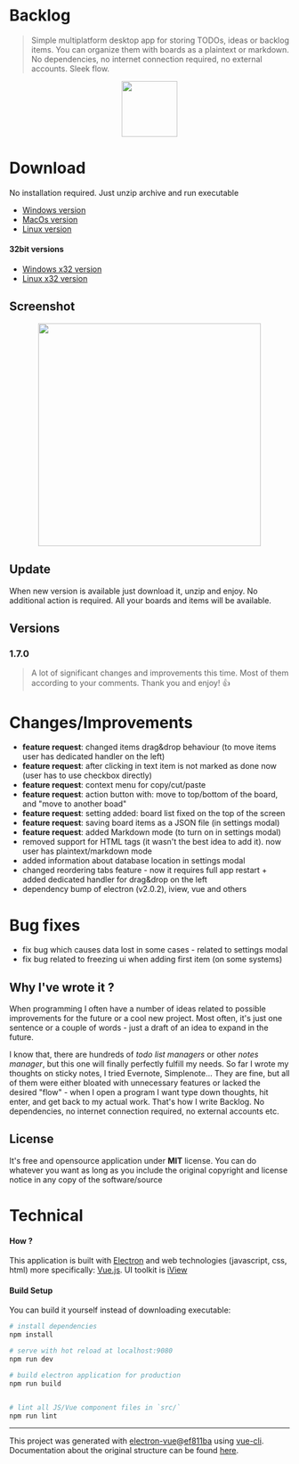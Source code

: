 # Backlog

> Simple multiplatform desktop app for storing TODOs, ideas or backlog items.
> You can organize them with boards as a plaintext or markdown. No dependencies, no internet connection required,
> no external accounts. Sleek flow.

<p align="center">
<img src="https://github.com/czytelny/backlog/raw/master/logo.png" width="100px" height="100px">
</p>


# Download
No installation required. Just unzip archive and run executable
- [Windows version](https://github.com/czytelny/backlog/releases/download/v1.7.0/Backlog-win32-x64.zip)
- [MacOs version](https://github.com/czytelny/backlog/releases/download/v1.7.0/Backlog-darwin-x64.zip)
- [Linux version](https://github.com/czytelny/backlog/releases/download/v1.7.0/Backlog-linux-x64.tar.gz)

#### 32bit versions
- [Windows x32 version](https://github.com/czytelny/backlog/releases/download/v1.7.0/Backlog-win32-ia32.zip)
- [Linux x32 version](https://github.com/czytelny/backlog/releases/download/v1.7.0/Backlog-linux-ia32.tar.gz)

## Screenshot
<p align="center">
<img src="https://github.com/czytelny/backlog/raw/master/screenshot.png" width="400px">
</p>

## Update
When new version is available just download it, unzip and enjoy. No additional action is required. All your boards and items will be available.

## Versions
### 1.7.0
> A lot of significant changes and improvements this time. Most of them according to your comments. Thank you and enjoy! 👍

# Changes/Improvements
- **feature request**: changed items drag&drop behaviour (to move items user has dedicated handler on the left)
- **feature request**: after clicking in text item is not marked as done now (user has to use checkbox directly)
- **feature request**: context menu for copy/cut/paste
- **feature request**: action button with: move to top/bottom of the board, and "move to another boad"
- **feature request**: setting added: board list fixed on the top of the screen
- **feature request**: saving board items as a JSON file (in settings modal)
- **feature request**: added Markdown mode (to turn on in settings modal)
- removed support for HTML tags (it wasn't the best idea to add it). now user has plaintext/markdown mode
- added information about database location in settings modal
- changed reordering tabs feature - now it requires full app restart + added dedicated handler for drag&drop on the left
- dependency bump of electron (v2.0.2), iview, vue and others



# Bug fixes
- fix bug which causes data lost in some cases - related to settings modal
- fix bug related to freezing ui when adding first item (on some systems)

## Why I've wrote it ?
When programming I often have a number of ideas related to possible improvements for the future or a cool new project. Most often, it's just one sentence or a couple of words - just a draft of an idea to expand in the future.

I know that, there are hundreds of *todo list managers* or other *notes manager*,
but this one will finally perfectly fulfill my needs. So far I wrote my thoughts on sticky notes, I tried Evernote, Simplenote...
They are fine, but all of them were either bloated with unnecessary features or lacked the desired "flow" -
when I open a program I want type down thoughts, hit enter, and get back to my actual work. That's how I write Backlog. No dependencies, no internet connection required, no external accounts etc.

## License
It's free and opensource application under **MIT** license. You can do whatever you want as long as you include the original copyright and license notice in any copy of the software/source

# Technical
#### How ?
This application is built with [Electron](https://electron.atom.io) and web technologies (javascript, css, html) more specifically: [Vue.js](https://vuejs.org). UI toolkit is [iView](https://www.iviewui.com/)

#### Build Setup
You can build it yourself instead of downloading executable:

``` bash
# install dependencies
npm install

# serve with hot reload at localhost:9080
npm run dev

# build electron application for production
npm run build


# lint all JS/Vue component files in `src/`
npm run lint

```

---

This project was generated with [electron-vue](https://github.com/SimulatedGREG/electron-vue)@[ef811ba](https://github.com/SimulatedGREG/electron-vue/tree/ef811ba974d696ee965da747315f20a034ebc590) using [vue-cli](https://github.com/vuejs/vue-cli). Documentation about the original structure can be found [here](https://simulatedgreg.gitbooks.io/electron-vue/content/index.html).
